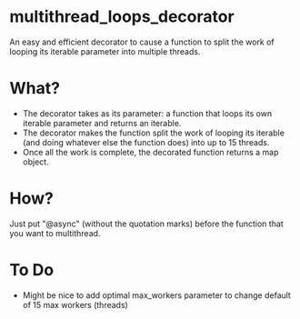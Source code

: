 # multithread_loops_decorator
An easy and efficient decorator to cause a function to split the work of looping its iterable parameter into multiple threads.

# What?
- The decorator takes as its parameter: a function that loops its own iterable parameter and returns an iterable.
- The decorator makes the function split the work of looping its iterable (and doing whatever else the function does) into up to 15 threads.
- Once all the work is complete, the decorated function returns a map object.

# How?
Just put "@async" (without the quotation marks) before the function that you want to multithread.

# To Do
- Might be nice to add optimal max_workers parameter to change default of 15 max workers (threads)
